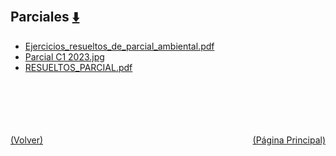 
<html>
<body>
<h2>Parciales <a href="https://downgit.github.io/#/home?url=https://github.com/Apuntes-FIUBA/Apuntes-Electronica/tree/main/97 - Ambiente y Trabajo/9704 - Seguridad Ambiental y del Trabajo/Parciales" style="font-size:20px">  ⬇️ </a></h2>
<ul>
    <li><a href="Ejercicios_resueltos_de_parcial_ambiental.pdf">Ejercicios_resueltos_de_parcial_ambiental.pdf</a></li>
    <li><a href="Parcial C1 2023.jpg">Parcial C1 2023.jpg</a></li>
    <li><a href="RESUELTOS_PARCIAL.pdf">RESUELTOS_PARCIAL.pdf</a></li>
</ul>
</body>
</html>









<br><br><br><br><br><a href="../" style="float: left">(Volver)</a> <a href="https://apuntes-fiuba.github.io/Apuntes-Electronica" style="float: right">(Página Principal)</a>
